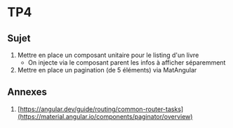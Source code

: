 # TP4

## Sujet

1. Mettre en place un composant unitaire pour le listing d'un livre
   - On injecte via le composant parent les infos à afficher séparemment
2. Mettre en place un pagination (de 5 éléments) via MatAngular

## Annexes

1. [https://angular.dev/guide/routing/common-router-tasks](https://material.angular.io/components/paginator/overview)
